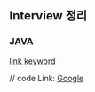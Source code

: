 ## Interview 정리
### JAVA
[link keyword][id]

[id]: URL "Optional Title here"

// code
Link: [Google][googlelink]

[googlelink]: https://google.com "Go google" 
